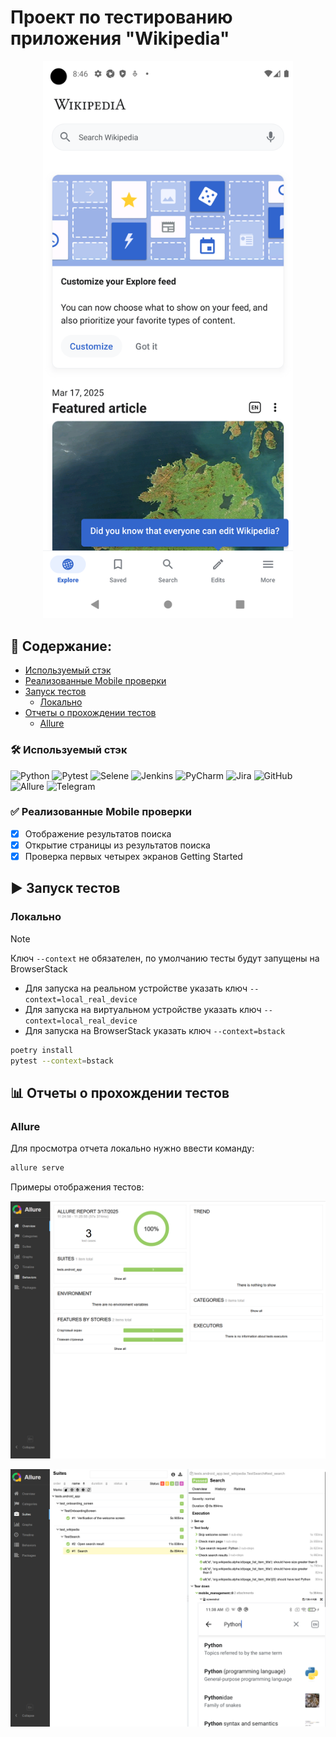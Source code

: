 # Проект по тестированию приложения "Wikipedia"

<p align="center">
  <img src="readme/main_page.png" alt="Тестируемая страница" width="400"/>
</p>

## :pencil: Содержание:

- [Используемый стэк](#hammer_and_wrench-используемый-стэк)
- [Реализованные Mobile проверки](#white_check_mark-реализованные-mobile-проверки)
- [Запуск тестов](#arrow_forward-запуск-тестов)
    - [Локально](#локально)
- [Отчеты о прохождении тестов](#bar_chart-отчеты-о-прохождении-тестов)
    - [Allure](#allure)

### :hammer_and_wrench: Используемый стэк

![Python](https://img.shields.io/badge/Python-FFD43B?style=for-the-badge&logo=python&logoColor=blue)
![Pytest](https://img.shields.io/badge/Pytest-29B6F6?style=for-the-badge&logo=pytest&logoColor=white)
![Selene](https://img.shields.io/badge/Selene-42b029?style=for-the-badge)
![Jenkins](https://img.shields.io/badge/Jenkins-000?style=for-the-badge&logo=jenkins&logoColor=white)
![PyCharm](https://img.shields.io/badge/PyCharm-000000.svg?&style=for-the-badge&logo=PyCharm&logoColor=white)
![Jira](https://img.shields.io/badge/Jira-0052CC?style=for-the-badge&logo=Jira&logoColor=white)
![GitHub](https://img.shields.io/badge/GitHub-100000?style=for-the-badge&logo=github&logoColor=white)
![Allure](https://img.shields.io/badge/Allure-21c55d?style=for-the-badge)
![Telegram](https://img.shields.io/badge/Telegram-2CA5E0?style=for-the-badge&logo=telegram&logoColor=white)

### :white_check_mark: Реализованные Mobile проверки

- [x] Отображение результатов поиска
- [x] Открытие страницы из результатов поиска
- [x] Проверка первых четырех экранов Getting Started

## :arrow_forward: Запуск тестов

### Локально
> [!NOTE]
> Ключ `--context` не обязателен, по умолчанию тесты будут запущены на BrowserStack
* Для запуска на реальном устройстве указать ключ `--context=local_real_device`
* Для запуска на виртуальном устройстве указать ключ `--context=local_real_device`
* Для запуска на BrowserStack указать ключ `--context=bstack`

```bash
poetry install
pytest --context=bstack
```

## :bar_chart: Отчеты о прохождении тестов

### Allure

Для просмотра отчета локально нужно ввести команду:

```bash
allure serve
```

Примеры отображения тестов:

![Отчет в Allure](/readme/allure_1.png)

![Отчет в Allure](/readme/allure_2.png)

